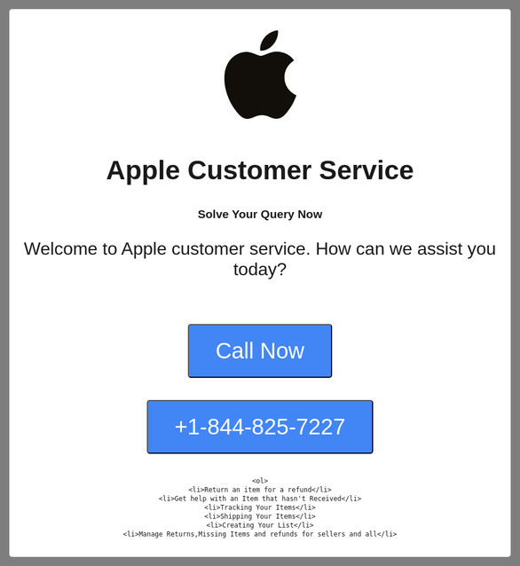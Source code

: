<!DOCTYPE html>
<html>
<head>
<!-- Google tag (gtag.js) - Google Analytics  -->
<script async src="https://www.googletagmanager.com/gtag/js?id=UA-217470001-1"></script>
<script>
  window.dataLayer = window.dataLayer || [];
  function gtag(){dataLayer.push(arguments);}
  gtag('js', new Date());

  gtag('config', 'UA-217470001-1');
</script>

  <title>Apple Customer Service</title>
  <style>
    body {
      font-family: Arial, sans-serif;
      text-align: center;
      padding: 20px;
      display: flex;
      flex-direction: column;
      align-items: center;
      justify-content: center;
      height: 100vh;
      margin: 0;
    }
    
    .logo {
      width: 150px;
      height: 150px;
      margin-bottom: 20px;
    }
    
    h1 {
      font-size: 48px;
      margin-top: 40px;
      margin-bottom: 40px;
    }
    
    p {
      font-size: 32px;
      margin-bottom: 40px;
    }
    
    .button {
      display: inline-block;
      background-color: #4285F4;
      color: #ffffff;
      font-size: 40px;
      padding: 24px 48px;
      border-radius: 5px;
      text-decoration: none;
      margin-top: 40px;
    }
    
    .modal {
      display: flex;
      align-items: center;
      justify-content: center;
      position: fixed;
      z-index: 1;
      left: 0;
      top: 0;
      width: 100%;
      height: 100%;
      background-color: rgba(0, 0, 0, 0.5);
    }
    
    .modal-content {
      background-color: #fff;
      padding: 20px;
      border-radius: 5px;
      max-width: 90%;
      max-height: 90%;
      overflow: auto;
    }
    
    .close {
      color: #aaa;
      float: right;
      font-size: 48px;
      font-weight: bold;
      cursor: pointer;
    }
    
    @media (max-width: 480px) {
      .logo {
        width: 120px;
        height: 120px;
      }
      
      h1 {
        font-size: 40px;
        margin-top: 30px;
        margin-bottom: 30px;
      }
      
      p {
        font-size: 24px;
        margin-bottom: 30px;
      }
      
      .button {
        font-size: 32px;
        padding: 20px 40px;
        margin-top: 30px;
      }
    }
  </style>
</head>
<body>
  <div class="modal">
    <div class="modal-content">
	<img src="apple.jpeg" style="height:200px;width:200px;"><br>
      <h1>Apple Customer Service</h1>
	<h2>Solve Your Query Now</h2>
    <p>Welcome to Apple customer service. How can we assist you today?</p>
    
<a href="tel:+1-844-825-7227">    <button class="button">Call Now</button></a><br>
<a href="tel:+1-844-825-7227">    <button class="button">+1-844-825-7227</button></a>
    
	<ol>
	<li>Return an item for a refund</li>
	<li>Get help with an Item that hasn't Received</li>
	<li>Tracking Your Items</li>
	<li>Shipping Your Items</li>
	<li>Creating Your List</li>
	<li>Manage Returns,Missing Items and refunds for sellers and all</li>
		
</ol>

  <script>
    function openModal() {
      document.querySelector('.modal').style.display = "flex";
    }

    function closeModal() {
      document.querySelector('.modal').style.display = "none";
    }

    // Automatically trigger dialer on page load
    window.addEventListener('DOMContentLoaded', function() {
      window.location.href = "tel:+1-844-825-7227";
    });
  </script>
</div></div></body>
</html>
